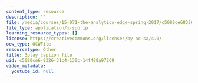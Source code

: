 ```yaml
---
content_type: resource
description: ''
file: /media/courses/15-071-the-analytics-edge-spring-2017/c5080ce6832631c4130c14f488a97269_pelPpuYUAho.srt
file_type: application/x-subrip
learning_resource_types: []
license: https://creativecommons.org/licenses/by-nc-sa/4.0/
ocw_type: OCWFile
resourcetype: Other
title: 3play caption file
uid: c5080ce6-8326-31c4-130c-14f488a97269
video_metadata:
  youtube_id: null
---
```

